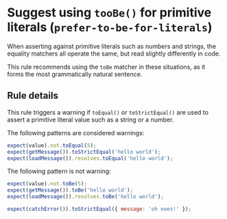 # Suggest using `tooBe()` for primitive literals (`prefer-to-be-for-literals`)

When asserting against primitive literals such as numbers and strings, the
equality matchers all operate the same, but read slightly differently in code.

This rule recommends using the `toBe` matcher in these situations, as it forms
the most grammatically natural sentence.

## Rule details

This rule triggers a warning if `toEqual()` or `toStrictEqual()` are used to
assert a primitive literal value such as a string or a number.

The following patterns are considered warnings:

```js
expect(value).not.toEqual(5);
expect(getMessage()).toStrictEqual('hello world');
expect(loadMessage()).resolves.toEqual('hello world');
```

The following pattern is not warning:

```js
expect(value).not.toBe(5);
expect(getMessage()).toBe('hello world');
expect(loadMessage()).resolves.toBe('hello world');

expect(catchError()).toStrictEqual({ message: 'oh noes!' });
```

